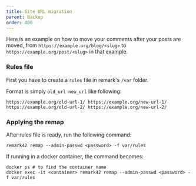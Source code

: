 ```yaml
---
title: Site URL migration
parent: Backup
order: 400
---
```


Here is an example on how to move your comments after your posts are moved, from `https://example.org/blog/<slug>` to `https://example.org/post/<slug>` in that example.

### Rules file

First you have to create a `rules` file in remark's `/var` folder.

Format is simply `old_url new_url` like following:

 ```
 https://example.org/old-url-1/ https://example.org/new-url-1/
 https://example.org/old-url-2/ https://example.org/new-url-2/
 ```

### Applying the remap

After rules file is ready, run the following command:

 ```shell
 remark42 remap --admin-passwd <password> -f var/rules
 ```

If running in a docker container, the command becomes:
 ```shell
 docker ps # to find the container name
 docker exec -it <container> remark42 remap --admin-passwd <password> -f var/rules
 ```

